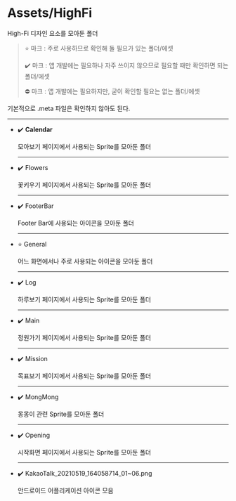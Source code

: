 # Assets/HighFi

High-Fi 디자인 요소를 모아둔 폴더

> ⭐ 마크 : 주로 사용하므로 확인해 둘 필요가 있는 폴더/에셋
>
> ✔️ 마크 : 앱 개발에는 필요하나 자주 쓰이지 않으므로 필요할 때만 확인하면 되는 폴더/에셋
>
> ⛔ 마크 : 앱 개발에는 필요하지만, 굳이 확인할 필요는 없는 폴더/에셋

기본적으로 .meta 파일은 확인하지 않아도 된다.

---

- ✔️  **Calendar**

  모아보기 페이지에서 사용되는 Sprite를 모아둔 폴더

  ---

- ✔️ Flowers

  꽃키우기 페이지에서 사용되는 Sprite를 모아둔 폴더

  ---

- ✔️ FooterBar

  Footer Bar에 사용되는 아이콘을 모아둔 폴더

  ---

- ⭐ General

  어느 화면에서나 주로 사용되는 아이콘을 모아둔 폴더

  ---

- ✔️ Log

  하루보기 페이지에서 사용되는 Sprite를 모아둔 폴더

  ---

- ✔️ Main

  정원가기 페이지에서 사용되는 Sprite를 모아둔 폴더

  ---

- ✔️ Mission

  목표보기 페이지에서 사용되는 Sprite를 모아둔 폴더

  ---

- ✔️ MongMong

  몽몽이 관련 Sprite를 모아둔 폴더

  ---

- ✔️ Opening

  시작화면 페이지에서 사용되는 Sprite를 모아둔 폴더

  ---

- ✔️ KakaoTalk_20210519_164058714_01~06.png

  안드로이드 어플리케이션 아이콘 모음

  

